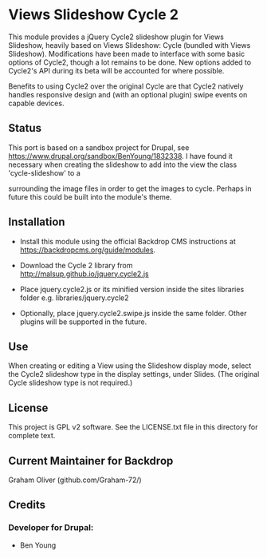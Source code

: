 # Views Slideshow Cycle 2

This module provides a jQuery Cycle2 slideshow plugin for Views Slideshow,
heavily based on Views Slideshow: Cycle (bundled with Views Slideshow).
Modifications have been made to interface with some basic options of Cycle2,
though a lot remains to be done. New options added to Cycle2's API during
its beta will be accounted for where possible.

Benefits to using Cycle2 over the original Cycle are that Cycle2 natively
handles responsive design and (with an optional plugin) swipe events
on capable devices.

## Status

This port is based on a sandbox project for Drupal,
see https://www.drupal.org/sandbox/BenYoung/1832338.
I have found it necessary when creating the slideshow
to add into the view the class 'cycle-slideshow' to
a <div> surrounding the image files in order to get the images to cycle.
Perhaps in future this could be built into the module's theme.

## Installation

- Install this module using the official Backdrop CMS instructions at
  https://backdropcms.org/guide/modules.

- Download the Cycle 2 library from http://malsup.github.io/jquery.cycle2.js

- Place jquery.cycle2.js or its minified version inside the sites
  libraries folder e.g. libraries/jquery.cycle2

- Optionally, place jquery.cycle2.swipe.js inside the same folder.
  Other plugins will be supported in the future.


## Use

  When creating or editing a View using the Slideshow display mode,
  select the Cycle2 slideshow type in the display settings, under Slides.
  (The original Cycle slideshow type is not required.)


## License

This project is GPL v2 software. See the LICENSE.txt file in this directory for complete text.
    
        
## Current Maintainer for Backdrop

Graham Oliver (github.com/Graham-72/)

## Credits

### Developer for Drupal:

- Ben Young



